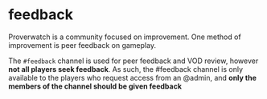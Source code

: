 # feedback

Proverwatch is a community focused on improvement. One method of improvement is peer feedback on gameplay.

The `#feedback` channel is used for peer feedback and VOD review, however **not all players seek feedback**. As such, the #feedback channel is only available to the players who request access from an @admin, and **only the members of the channel should be given feedback**
